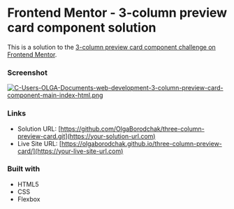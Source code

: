 # Frontend Mentor - 3-column preview card component solution

This is a solution to the [3-column preview card component challenge on Frontend Mentor](https://www.frontendmentor.io/challenges/3column-preview-card-component-pH92eAR2-).

### Screenshot

[![C-Users-OLGA-Documents-web-development-3-column-preview-card-component-main-index-html.png](https://i.postimg.cc/cHztyGxR/C-Users-OLGA-Documents-web-development-3-column-preview-card-component-main-index-html.png)](https://postimg.cc/TLr3gSW1)

### Links

- Solution URL: [https://github.com/OlgaBorodchak/three-column-preview-card.git](https://your-solution-url.com)
- Live Site URL: [https://olgaborodchak.github.io/three-column-preview-card/](https://your-live-site-url.com)

### Built with

- HTML5
- CSS
- Flexbox
